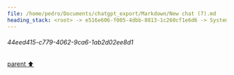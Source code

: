 ```yaml
---
file: /home/pedro/Documents/chatgpt_export/Markdown/New chat (7).md
heading_stack: <root> -> e516e606-f005-4dbb-8813-1c260cf1e6d6 -> System -> 44eed415-c779-4062-9ca6-1ab2d02ee8d1
---
```

###### 44eed415-c779-4062-9ca6-1ab2d02ee8d1
[parent ⬆️](#e516e606-f005-4dbb-8813-1c260cf1e6d6)
